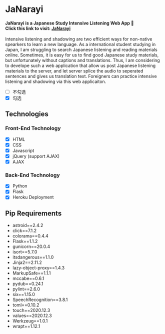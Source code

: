 # JaNarayi
**JaNarayi is a Japanese Study Intensive Listening Web App :blue_book:** <br>
**Click this link to visit: [JaNarayi](https://janarayi.herokuapp.com/)**  <br><br>
Intensive listening and shadowing are two efficient ways for non-native spearkers to learn a new language.
As a international student studying in Japan, I am struggling to search Japanese listening and reading materials online. Sometimes, it is easy for us to find good Japanese study materials, but unfortunately without captions and translations. Thus, I am considering to develope such a web application that allow us post Japanese listening materials to the server, and let server splice the audio to seperated sentences and gives us translation text. Foreigners can practice intensive listening and shadowing via this web applicaiton. 
- [ ] 不勾选
- [x] 勾选

## Technologies
### Front-End Technology
- [x] HTML
- [x] CSS
- [x] Javascript
- [x] jQuery (support AJAX)
- [x] AJAX

### Back-End Technology
- [x] Python
- [x] Flask
- [x] Heroku Deployment

## Pip Requirements
* astroid==2.4.2
* click==7.1.2
* colorama==0.4.4
* Flask==1.1.2
* gunicorn==20.0.4
* isort==5.7.0
* itsdangerous==1.1.0
* Jinja2==2.11.2
* lazy-object-proxy==1.4.3
* MarkupSafe==1.1.1
* mccabe==0.6.1
* pydub==0.24.1
* pylint==2.6.0
* six==1.15.0
* SpeechRecognition==3.8.1
* toml==0.10.2
* touch==2020.12.3
* values==2020.12.3
* Werkzeug==1.0.1
* wrapt==1.12.1
